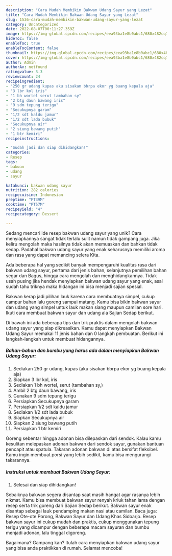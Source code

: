 ```yaml
---
description: "Cara Mudah Membikin Bakwan Udang Sayur yang Lezat"
title: "Cara Mudah Membikin Bakwan Udang Sayur yang Lezat"
slug: 1536-cara-mudah-membikin-bakwan-udang-sayur-yang-lezat
category: Uncategorized
date: 2022-08-07T00:11:27.359Z
image: https://img-global.cpcdn.com/recipes/eea93ba1e8b0abc1/680x482cq70/bakwan-udang-sayur-foto-resep-utama.jpg
hideToc: false
enableToc: true
enableTocContent: false
thumbnail: https://img-global.cpcdn.com/recipes/eea93ba1e8b0abc1/680x482cq70/bakwan-udang-sayur-foto-resep-utama.jpg
cover: https://img-global.cpcdn.com/recipes/eea93ba1e8b0abc1/680x482cq70/bakwan-udang-sayur-foto-resep-utama.jpg
author: Admin
authorAv: notfound
ratingvalue: 3.3
reviewcount: 24
recipeingredient:
- "250 gr udang kupas aku sisakan bbrpa ekor yg buang kepala aja"
- "3 lbr kol iris"
- "1 bh wortel serut tambahan sy"
- "2 btg daun bawang iris"
- "9 sdm tepung terigu"
- "Secukupnya garam"
- "1/2 sdt kaldu jamur"
- "1/2 sdt lada bubuk"
- "Secukupnya air"
- "2 siung bawang putih"
- "1 btr kemiri"
recipeinstructions:

- "Sudah jadi dan siap dihidangkan!"
categories:
- Resep
tags:
- bakwan
- udang
- sayur

katakunci: bakwan udang sayur 
nutrition: 282 calories
recipecuisine: Indonesian
preptime: "PT39M"
cooktime: "PT57M"
recipeyield: "4"
recipecategory: Dessert

---
```





Sedang mencari ide resep bakwan udang sayur yang unik? Cara menyiapkannya sangat tidak terlalu sulit namun tidak gampang juga. Jika keliru mengolah maka hasilnya tidak akan memuaskan dan bahkan tidak sedap. Padahal bakwan udang sayur yang enak seharusnya memiliki aroma dan rasa yang dapat memancing selera Kita.





Ada beberapa hal yang sedikit banyak mempengaruhi kualitas rasa dari bakwan udang sayur, pertama dari jenis bahan, selanjutnya pemilihan bahan segar dan Bagus, hingga cara mengolah dan menghidangkannya. Tidak usah pusing jika hendak menyiapkan bakwan udang sayur yang enak,      asal sudah tahu triknya maka hidangan ini bisa menjadi sajian spesial.














Bakwan kerap jadi pilihan lauk karena cara membuatnya simpel, cukup campur bahan lalu goreng sampai matang. Kamu bisa bikin bakwan sayur dan udang yang simpel untuk lauk makan siang maupun camilan sore hari. Ikuti cara membuat bakwan sayur dan udang ala Sajian Sedap berikut.






Di bawah ini ada beberapa tips dan trik praktis dalam mengolah bakwan udang sayur yang siap dikreasikan. Kamu dapat menyiapkan Bakwan Udang Sayur memakai 11 jenis bahan dan 0 langkah pembuatan. Berikut ini langkah-langkah untuk membuat hidangannya.

<!--inarticleads1-->

##### Bahan-bahan dan bumbu yang harus ada dalam menyiapkan Bakwan Udang Sayur:

1. Sediakan 250 gr udang, kupas (aku sisakan bbrpa ekor yg buang kepala aja)
1. Siapkan 3 lbr kol, iris
1. Sediakan 1 bh wortel, serut (tambahan sy,)
1. Ambil 2 btg daun bawang, iris
1. Gunakan 9 sdm tepung terigu
1. Persiapkan Secukupnya garam
1. Persiapkan 1/2 sdt kaldu jamur
1. Sediakan 1/2 sdt lada bubuk
1. Siapkan Secukupnya air
1. Siapkan 2 siung bawang putih
1. Persiapkan 1 btr kemiri


Goreng sebentar hingga adonan bisa dilepaskan dari sendok. Kalau kamu kesulitan melepaskan adonan bakwan dari sendok sayur, gunakan bantuan pencapit atau spatula. Takaran adonan bakwan di atas bersifat fleksibel. Kamu ingin membuat porsi yang lebih sedikit, kamu bisa mengurangi takarannya. 

<!--inarticleads2-->

##### Instruksi untuk membuat Bakwan Udang Sayur:


1. Selesai dan siap dihidangkan!

Sebaiknya bakwan segera disantap saat masih hangat agar rasanya lebih nikmat. Kamu bisa membuat bakwan sayur renyah kriuk tahan lama dengan resep serta trik goreng dari Sajian Sedap berikut. Bakwan sayur enak disantap sebagai lauk pendamping makan nasi atau camilan. Baca juga: Resep Ote-ote Porong, Bakwan Sayur dan Udang Khas Sidoarjo. Resep bakwan sayur ini cukup mudah dan praktis, cukup menggunakan tepung terigu yang dicampur dengan beberapa macam sayuran dan bumbu menjadi adonan, lalu tinggal digoreng. 

Bagaimana? Gampang kan? Itulah cara menyiapkan bakwan udang sayur yang bisa anda praktikkan di rumah. Selamat mencoba!
